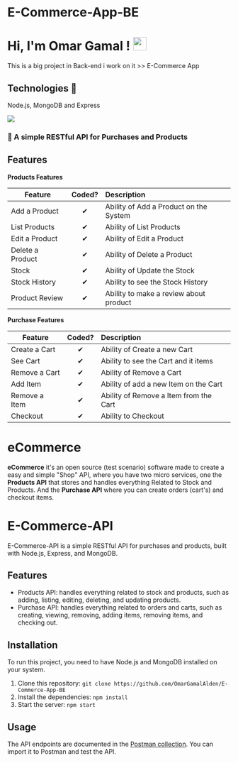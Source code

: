 # E-Commerce-App-BE

# Hi, I'm Omar Gamal ! <img src="https://raw.githubusercontent.com/MartinHeinz/MartinHeinz/master/wave.gif" width="30px">

This is a big project in Back-end i work on it >> E-Commerce App
## Technologies 🚀
Node.js, MongoDB and Express 

![](http://imgur.com/t3teAxi.png)
### :handbag: A simple RESTful API for Purchases and Products

## Features

<b>Products Features</b>

| Feature  |  Coded?       | Description  |
|----------|:-------------:|:-------------|
| Add a Product | &#10004; | Ability of Add a Product on the System |
| List Products | &#10004; | Ability of List Products |
| Edit a Product | &#10004; | Ability of Edit a Product |
| Delete a Product | &#10004; | Ability of Delete a Product |
| Stock | &#10004; | Ability of Update the Stock |
| Stock History | &#10004; | Ability to see the Stock History |
| Product Review | &#10004; | Ability to make a review about product |

<b>Purchase Features</b>

| Feature  |  Coded?       | Description  |
|----------|:-------------:|:-------------|
| Create a Cart | &#10004; | Ability of Create a new Cart |
| See Cart | &#10004; | Ability to see the Cart and it items |
| Remove a Cart | &#10004; | Ability of Remove a Cart |
| Add Item | &#10004; | Ability of add a new Item on the Cart |
| Remove a Item | &#10004; | Ability of Remove a Item from the Cart |
| Checkout | &#10004; | Ability to Checkout |

# eCommerce

**eCommerce** it's an open source (test scenario) software made to create a easy and simple "Shop" API, where you have two micro services, one the **Products API** that stores and handles everything Related to Stock and Products. And the **Purchase API** where you can create orders (cart's) and checkout items.

# E-Commerce-API

E-Commerce-API is a simple RESTful API for purchases and products, built with Node.js, Express, and MongoDB.

## Features

- Products API: handles everything related to stock and products, such as adding, listing, editing, deleting, and updating products.
- Purchase API: handles everything related to orders and carts, such as creating, viewing, removing, adding items, removing items, and checking out.

## Installation

To run this project, you need to have Node.js and MongoDB installed on your system.

1. Clone this repository: `git clone https://github.com/OmarGamalAlden/E-Commerce-App-BE`
2. Install the dependencies: `npm install`
3. Start the server: `npm start`

## Usage

The API endpoints are documented in the [Postman collection](https://github.com/OmarGamalAlden/E-Commerce-App-BE). You can import it to Postman and test the API.


